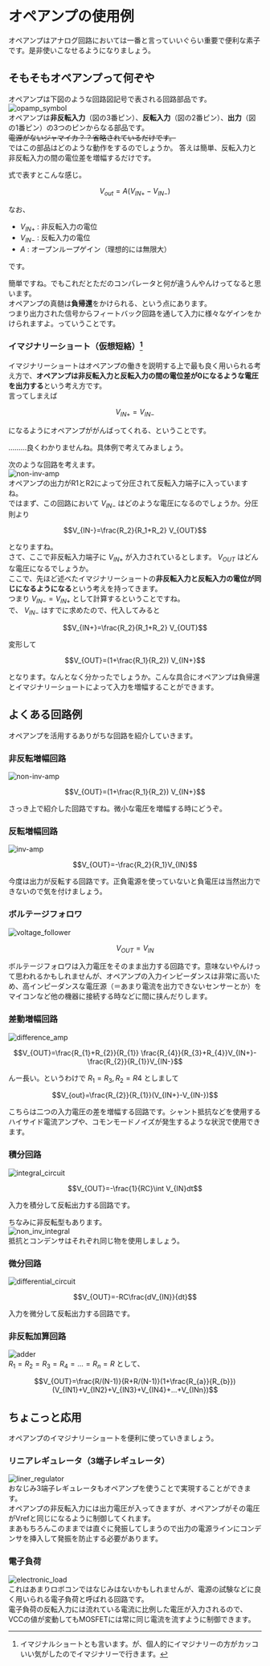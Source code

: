 # オペアンプの使用例  

オペアンプはアナログ回路においては一番と言っていいぐらい重要で便利な素子です。是非使いこなせるようになりましょう。  

## そもそもオペアンプって何ぞや  
オペアンプは下図のような回路図記号で表される回路部品です。  
![opamp_symbol](images/op-amp_symbol.png)  
オペアンプは**非反転入力**（図の3番ピン）、**反転入力**（図の2番ピン）、**出力**（図の1番ピン）の3つのピンからなる部品です。  
~~電源がないジャマイカ？？省略されているだけです。~~  
ではこの部品はどのような動作をするのでしょうか。  答えは簡単、反転入力と非反転入力の間の電位差を増幅するだけです。  

式で表すとこんな感じ。  

```math
V_{out}=A(V_{IN+}-V_{IN-})
```

なお、  

- $V_{IN+}$ : 非反転入力の電位
- $V_{IN-}$ : 反転入力の電位
- $A$ : オープンループゲイン（理想的には無限大）  

です。  

簡単ですね。でもこれだとただのコンパレータと何が違うんやんけってなると思います。  
オペアンプの真髄は**負帰還**をかけられる、という点にあります。  
つまり出力された信号からフィートバック回路を通して入力に様々なゲインをかけられますよ。っていうことです。  

### イマジナリーショート（仮想短絡）[^1]  
イマジナリーショートはオペアンプの働きを説明する上で最も良く用いられる考え方で、**オペアンプは非反転入力と反転入力の間の電位差が0になるような電圧を出力する**という考え方です。  
言ってしまえば  

```math
V_{IN+}=V_{IN-}
```

になるようにオペアンプががんばってくれる、ということです。

………良くわかりませんね。具体例で考えてみましょう。  

次のような回路を考えます。  
![non-inv-amp](images/non-inv_amp.png)  
オペアンプの出力がR1とR2によって分圧されて反転入力端子に入っていますね。  
ではまず、この回路において $V_{IN-}$ はどのような電圧になるのでしょうか。分圧則より  

```math
V_{IN-}=\frac{R_2}{R_1+R_2} V_{OUT}
```

となりますね。  
さて、ここで非反転入力端子に $V_{IN+}$ が入力されているとします。 $V_{OUT}$ はどんな電圧になるでしょうか。  
ここで、先ほど述べたイマジナリーショートの**非反転入力と反転入力の電位が同じになるようになる**という考えを持ってきます。  
つまり $V_{IN-}=V_{IN+}$ として計算するということですね。  
で、 $V_{IN-}$ はすでに求めたので、代入してみると  

```math
V_{IN+}=\frac{R_2}{R_1+R_2} V_{OUT}
```

変形して  

```math
V_{OUT}=(1+\frac{R_1}{R_2}) V_{IN+}
```

となります。なんとなく分かったでしょうか。こんな具合にオペアンプは負帰還とイマジナリーショートによって入力を増幅することができます。

## よくある回路例  

オペアンプを活用するありがちな回路を紹介していきます。

### 非反転増幅回路  

![non-inv-amp](images/non-inv_amp.png)  

```math
V_{OUT}=(1+\frac{R_1}{R_2}) V_{IN+}
```

さっき上で紹介した回路ですね。微小な電圧を増幅する時にどうぞ。  

### 反転増幅回路  

![inv-amp](images/inv_amp.png)  

```math
V_{OUT}=-\frac{R_2}{R_1}V_{IN}
```

今度は出力が反転する回路です。正負電源を使っていないと負電圧は当然出力できないので気を付けましょう。

### ボルテージフォロワ  

![voltage_follower](images/voltage_follower.png)  

```math
V_{OUT}=V_{IN}
```

ボルテージフォロワは入力電圧をそのまま出力する回路です。意味ないやんけって思われるかもしれませんが、オペアンプの入力インピーダンスは非常に高いため、高インピーダンスな電圧源（＝あまり電流を出力できないセンサーとか）をマイコンなど他の機器に接続する時などに間に挟んだりします。

### 差動増幅回路  

![difference_amp](images/difference_amp.png)  

```math
V_{OUT}=\frac{R_{1}+R_{2}}{R_{1}} \frac{R_{4}}{R_{3}+R_{4}}V_{IN+}-\frac{R_{2}}{R_{1}}V_{IN-}
```

んー長い。というわけで $R_1=R_3,R_2=R4$ としまして  

```math
V_{out}=\frac{R_{2}}{R_{1}}(V_{IN+}-V_{IN-})
```

こちらは二つの入力電圧の差を増幅する回路です。シャント抵抗などを使用するハイサイド電流アンプや、コモンモードノイズが発生するような状況で使用できます。

### 積分回路  

![integral_circuit](images/integral_circuit.png)  

```math
V_{OUT}=-\frac{1}{RC}\int V_{IN}dt
```

入力を積分して反転出力する回路です。  

ちなみに非反転型もあります。  
![non_inv_integral](images/non_inv_integral.png)  
抵抗とコンデンサはそれぞれ同じ物を使用しましょう。  

### 微分回路  

![differential_circuit](images/differential_circuit.png)  

```math
V_{OUT}=-RC\frac{dV_{IN}}{dt}
```

入力を微分して反転出力する回路です。  

### 非反転加算回路  

![adder](images/adder.png)  
$R_{1}=R_{2}=R_{3}=R_{4}=...=R_{n}=R$ として、  

```math
V_{OUT}=\frac{R/(N-1)}{R+R/(N-1)}(1+\frac{R_{a}}{R_{b}})(V_{IN1}+V_{IN2}+V_{IN3}+V_{IN4}+...+V_{INn})
```

## ちょこっと応用

オペアンプのイマジナリーショートを便利に使っていきましょう。  

### リニアレギュレータ（3端子レギュレータ）  

![liner_regulator](images/liner_regulator.png)  
おなじみ3端子レギュレータもオペアンプを使うことで実現することができます。  
オペアンプの非反転入力には出力電圧が入ってきますが、オペアンプがその電圧がVrefと同じになるように制御してくれます。  
まあもちろんこのままでは直ぐに発振してしまうので出力の電源ラインにコンデンサを挿入して発振を防止する必要があります。  

### 電子負荷  

![electronic_load](images/electronic_load.png)  
これはあまりロボコンではなじみはないかもしれませんが、電源の試験などに良く用いられる電子負荷と呼ばれる回路です。  
電子負荷の反転入力には流れている電流に比例した電圧が入力されるので、VCCの値が変動してもMOSFETには常に同じ電流を流すように制御できます。

[^1]:イマジナルショートとも言います。が、個人的にイマジナリーの方がカッコいい気がしたのでイマジナリーで行きます。